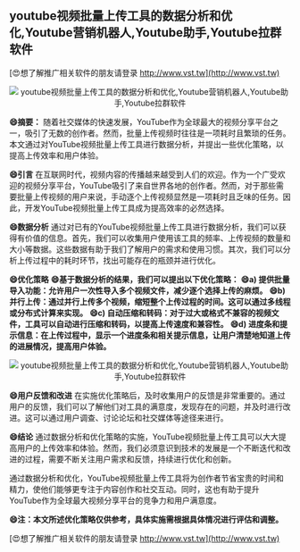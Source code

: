 ## **youtube视频批量上传工具的数据分析和优化,Youtube营销机器人,Youtube助手,Youtube拉群软件**

[😍想了解推广相关软件的朋友请登录 http://www.vst.tw](http://www.vst.tw)

 <center><img src="https://vst.tw/MP4/tuiguang/png/7.png" alt="youtube视频批量上传工具的数据分析和优化,Youtube营销机器人,Youtube助手,Youtube拉群软件"></center>

**😄摘要：**
随着社交媒体的快速发展，YouTube作为全球最大的视频分享平台之一，吸引了无数的创作者。然而，批量上传视频时往往是一项耗时且繁琐的任务。本文通过对YouTube视频批量上传工具进行数据分析，并提出一些优化策略，以提高上传效率和用户体验。

**😄引言**
在互联网时代，视频内容的传播越来越受到人们的欢迎。作为一个广受欢迎的视频分享平台，YouTube吸引了来自世界各地的创作者。然而，对于那些需要批量上传视频的用户来说，手动逐个上传视频显然是一项耗时且乏味的任务。因此，开发YouTube视频批量上传工具成为提高效率的必然选择。

**😄数据分析**
通过对已有的YouTube视频批量上传工具进行数据分析，我们可以获得有价值的信息。首先，我们可以收集用户使用该工具的频率、上传视频的数量和大小等数据。这些数据有助于我们了解用户的需求和使用习惯。其次，我们可以分析上传过程中的耗时环节，找出可能存在的瓶颈并进行优化。

**😄优化策略**
**😄基于数据分析的结果，我们可以提出以下优化策略：**
**😄a) 提供批量导入功能：允许用户一次性导入多个视频文件，减少逐个选择上传的麻烦。**
**😄b) 并行上传：通过并行上传多个视频，缩短整个上传过程的时间。这可以通过多线程或分布式计算来实现。**
**😄c) 自动压缩和转码：对于过大或格式不兼容的视频文件，工具可以自动进行压缩和转码，以提高上传速度和兼容性。**
**😄d) 进度条和提示信息：在上传过程中，显示一个进度条和相关提示信息，让用户清楚地知道上传的进展情况，提高用户体验。**

 <center><img src="https://vst.tw/MP4/tuiguang/png/0.png" alt="youtube视频批量上传工具的数据分析和优化,Youtube营销机器人,Youtube助手,Youtube拉群软件"></center>

**😄用户反馈和改进**
在实施优化策略后，及时收集用户的反馈是非常重要的。通过用户的反馈，我们可以了解他们对工具的满意度，发现存在的问题，并及时进行改进。这可以通过用户调查、讨论论坛和社交媒体等途径来进行。

**😄结论**
通过数据分析和优化策略的实施，YouTube视频批量上传工具可以大大提高用户的上传效率和体验。然而，我们必须意识到技术的发展是一个不断迭代和改进的过程，需要不断关注用户需求和反馈，持续进行优化和创新。

通过数据分析和优化，YouTube视频批量上传工具将为创作者节省宝贵的时间和精力，使他们能够更专注于内容创作和社交互动。同时，这也有助于提升YouTube作为全球最大视频分享平台的竞争力和用户满意度。

**😄注：本文所述优化策略仅供参考，具体实施需根据具体情况进行评估和调整。**

[😍想了解推广相关软件的朋友请登录 http://www.vst.tw](http://www.vst.tw)



